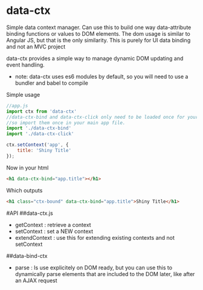# data-ctx
Simple data context manager. Can use this to build one way data-attribute binding functions or values to DOM elements.
The dom usage is similar to Angular JS, but that is the only similarity. This is purely for UI data binding and not an MVC project

data-ctx provides a simple way to manage dynamic DOM updating and event handling.

- note: data-ctx uses es6 modules by default, so you will need to use a bundler and babel to compile

Simple usage

```javascript
//app.js
import ctx from 'data-ctx'
//data-ctx-bind and data-ctx-click only need to be loaded once for your app to enable auto parsing of the DOM, 
//so import them once in your main app file.
import './data-ctx-bind'
import './data-ctx-click'

ctx.setContext('app', {
    title: 'Shiny Title'
});

```
Now in your html

```html
<h1 data-ctx-bind="app.title"></h1>
```
Which outputs

```html
<h1 class="ctx-bound" data-ctx-bind="app.title">Shiny Title</h1>
```

#API
##data-ctx.js
- getContext : retrieve a context
- setContext : set a NEW context
- extendContext : use this for extending existing contexts and not setContext

##data-bind-ctx
- parse : Is use explicitely on DOM ready, but you can use this to dynamically parse elements that are included to the DOM later,  like after an AJAX request
